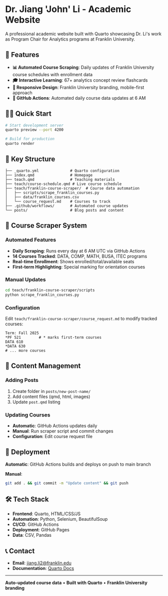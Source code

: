 # Dr. Jiang 'John' Li - Academic Website

A professional academic website built with Quarto showcasing Dr. Li's work as Program Chair for Analytics programs at Franklin University.

## 🚀 Features

- **📊 Automated Course Scraping**: Daily updates of Franklin University course schedules with enrollment data
- **🎓 Interactive Learning**: 67+ analytics concept review flashcards
- **📱 Responsive Design**: Franklin University branding, mobile-first approach
- **🤖 GitHub Actions**: Automated daily course data updates at 6 AM

## 🏃‍♂️ Quick Start

```bash
# Start development server
quarto preview --port 4200

# Build for production  
quarto render
```

## 📁 Key Structure

```
├── _quarto.yml              # Quarto configuration
├── index.qmd                # Homepage
├── teach.qmd                # Teaching materials
├── teach/course-schedule.qmd # Live course schedule
├── teach/franklin-course-scraper/  # Course data automation
│   ├── scripts/scrape_franklin_courses.py
│   ├── data/franklin_courses.csv
│   └── course_request.md    # Courses to track
├── .github/workflows/       # Automated course updates
└── posts/                   # Blog posts and content
```

## 🤖 Course Scraper System

### Automated Features
- **Daily Scraping**: Runs every day at 6 AM UTC via GitHub Actions
- **14 Courses Tracked**: DATA, COMP, MATH, BUSA, ITEC programs
- **Real-time Enrollment**: Shows enrolled/total/available seats
- **First-term Highlighting**: Special marking for orientation courses

### Manual Updates
```bash
cd teach/franklin-course-scraper/scripts
python scrape_franklin_courses.py
```

### Configuration
Edit `teach/franklin-course-scraper/course_request.md` to modify tracked courses:
```
Term: Fall 2025
*PF 521        # * marks first-term courses
DATA 610
*DATA 630
# ... more courses
```

## 🎨 Content Management

### Adding Posts
1. Create folder in `posts/new-post-name/`
2. Add content files (qmd, html, images)
3. Update `post.qmd` listing

### Updating Courses
- **Automatic**: GitHub Actions updates daily
- **Manual**: Run scraper script and commit changes
- **Configuration**: Edit course request file

## 🚀 Deployment

**Automatic**: GitHub Actions builds and deploys on push to main branch

**Manual**:
```bash
git add . && git commit -m "Update content" && git push
```

## 🛠️ Tech Stack

- **Frontend**: Quarto, HTML/CSS/JS
- **Automation**: Python, Selenium, BeautifulSoup
- **CI/CD**: GitHub Actions
- **Deployment**: GitHub Pages
- **Data**: CSV, Pandas

## 📞 Contact

- **Email**: jiang.li2@franklin.edu
- **Documentation**: [Quarto Docs](https://quarto.org/docs/)

---

**Auto-updated course data** • **Built with Quarto** • **Franklin University branding** 